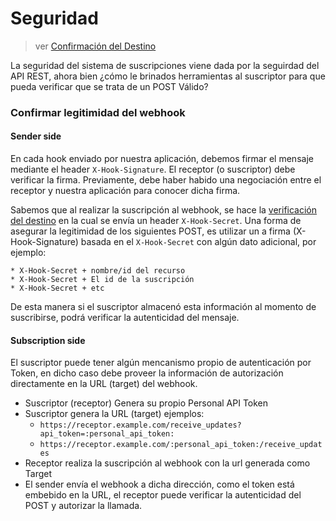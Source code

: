 # Seguridad

> ver [Confirmación del Destino](implement/subscriptions.md#verificación-del-destino)

La seguridad del sistema de suscripciones viene dada por la seguirdad del API REST, ahora bien ¿cómo le brinados herramientas al suscriptor para que pueda verificar que se trata de un POST Válido?

### Confirmar legitimidad del webhook

#### Sender side

En cada hook enviado por nuestra aplicación,  debemos firmar el mensaje mediante el header `X-Hook-Signature`. El receptor (o suscriptor) debe verificar la firma. Previamente, debe  haber habido una negociación entre el receptor y nuestra aplicación para conocer dicha firma.

Sabemos que al realizar la suscripción al webhook, se hace la [verificación del destino](implement/subscriptions.md#verificación-del-destino) en la cual se envía un header `X-Hook-Secret`. Una forma de asegurar la legitimidad de los siguientes POST, es utilizar un a firma (X-Hook-Signature) basada en el `X-Hook-Secret` con algún dato adicional, por ejemplo:

	* X-Hook-Secret + nombre/id del recurso
	* X-Hook-Secret + El id de la suscripción
	* X-Hook-Secret + etc

De esta manera si el suscriptor almacenó esta información al momento de suscribirse, podrá verificar la autenticidad del mensaje.

#### Subscription side

El suscriptor puede tener algún mencanismo propio de autenticación por Token, en dicho caso debe proveer la información de autorización directamente en la URL (target) del webhook.

- Suscriptor (receptor) Genera su propio Personal API Token
- Suscriptor genera la URL (target) ejemplos:
	* `https://receptor.example.com/receive_updates?api_token=:personal_api_token:`
	* `https://receptor.example.com/:personal_api_token:/receive_updates`
- Receptor realiza la suscripción al webhook con la url generada como Target
- El sender envía el webhook a dicha dirección, como el token está embebido en la URL, el receptor puede verificar la autenticidad del POST y autorizar la llamada.

